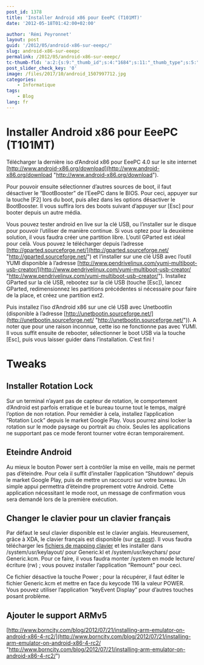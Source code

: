 ```yaml
---
post_id: 1378
title: 'Installer Android x86 pour EeePC (T101MT)'
date: '2012-05-18T01:42:00+02:00'

author: 'Rémi Peyronnet'
layout: post
guid: '/2012/05/android-x86-sur-eeepc/'
slug: android-x86-sur-eeepc
permalink: /2012/05/android-x86-sur-eeepc/
tc-thumb-fld: 'a:2:{s:9:"_thumb_id";s:4:"1684";s:11:"_thumb_type";s:5:"thumb";}'
post_slider_check_key: '0'
image: /files/2017/10/android_1507997712.jpg
categories:
    - Informatique
tags:
    - Blog
lang: fr
---
```


# Installer Android x86 pour EeePC (T101MT)

Télécharger la dernière iso d’Android x86 pour EeePC 4.0 sur le site internet [http://www.android-x86.org/download](http://www.android-x86.org/download "http://www.android-x86.org/download").

Pour pouvoir ensuite sélectionner d’autres sources de boot, il faut désactiver le “BootBooster” de l’EeePC dans le BIOS. Pour ceci, appuyer sur la touche \[F2\] lors du boot, puis allez dans les options désactiver le BootBooster. Il vous suffira lors des boots suivant d’appuyer sur \[Esc\] pour booter depuis un autre média.

Vous pouvez tester android en live sur la clé USB, ou l’installer sur le disque pour pouvoir l’utiliser de manière continue. Si vous optez pour la deuxième solution, il vous faudra créer une partition libre. L’outil GParted est idéal pour celà. Vous pouvez le télécharger depuis l’adresse [http://gparted.sourceforge.net/](http://gparted.sourceforge.net/ "http://gparted.sourceforge.net/") et l’installer sur une clé USB avec l’outil YUMI disponible à l’adresse [http://www.pendrivelinux.com/yumi-multiboot-usb-creator/](http://www.pendrivelinux.com/yumi-multiboot-usb-creator/ "http://www.pendrivelinux.com/yumi-multiboot-usb-creator/"). Installez GParted sur la clé USB, rebootez sur la clé USB (touche \[Esc\]), lancez GParted, redimensionnez les partitions précédentes si nécessaire pour faire de la place, et créez une partition ext2.

Puis installez l’iso d’Android x86 sur une clé USB avec Unetbootlin (disponible à l’adresse [http://unetbootin.sourceforge.net/](http://unetbootin.sourceforge.net/ "http://unetbootin.sourceforge.net/")). A noter que pour une raison inconnue, cette iso ne fonctionne pas avec YUMI. Il vous suffit ensuite de rebooter, sélectionner le boot USB via la touche \[Esc\], puis vous laisser guider dans l’installation. C’est fini !

# Tweaks

## Installer Rotation Lock

Sur un terminal n’ayant pas de capteur de rotation, le comportement d’Android est parfois erratique et le bureau tourne tout le temps, malgré l’option de non rotation. Pour remédier à cela, installez l’application “Rotation Lock” depuis le market Google Play. Vous pourrez ainsi locker la rotation sur le mode paysage ou portrait au choix. Seules les applications ne supportant pas ce mode feront tourner votre écran temporairement.

## Eteindre Android

Au mieux le bouton Power sert à contrôler la mise en veille, mais ne permet pas d’éteindre. Pour cela il suffit d’installer l’application “Shutdown” depuis le market Google Play, puis de mettre un raccourci sur votre bureau. Un simple appui permettra d’éteindre proprement votre Android. Cette application nécessitant le mode root, un message de confirmation vous sera demandé lors de la première exécution.

## Changer le clavier pour un clavier français

Par défaut le seul clavier disponible est le clavier anglais. Heureusement, grâce à XDA, le clavier français est disponible (sur [ce post](http://forum.xda-developers.com/showthread.php?t=1082408 "http://forum.xda-developers.com/showthread.php?t=1082408")). Il vous faudra télécharger les [fichiers de mapping clavier](/files/2012/05/android_azerty_keymap.zip "android_azerty_keymap.zip (4.7 KB)") et les installer dans /system/usr/keylayout/ pour Generic.kl et /system/usr/keychars/ pour Generic.kcm. Pour ce faire, il vous faudra monter /system en mode lecture/écriture (rw) ; vous pouvez installer l’application “Remount” pour ceci.

Ce fichier désactive la touche Power ; pour la récupérer, il faut éditer le fichier Generic.kcm et mettre en face du keycode 116 la valeur POWER. Vous pouvez utiliser l’application “keyEvent Display” pour d’autres touches posant problème.

## Ajouter le support ARMv5

[http://www.borncity.com/blog/2012/07/21/installing-arm-emulator-on-android-x86-4-rc2/](http://www.borncity.com/blog/2012/07/21/installing-arm-emulator-on-android-x86-4-rc2/ "http://www.borncity.com/blog/2012/07/21/installing-arm-emulator-on-android-x86-4-rc2/")